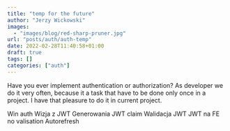 ```yaml
---
title: "temp for the future"
author: "Jerzy Wickowski"
images:
  - "images/blog/red-sharp-pruner.jpg"
url: "posts/auth/auth-temp"
date: 2022-02-28T11:40:58+01:00
draft: true
tags: []
categories: ["auth"]
---
```


Have you ever implement authentication or authorization? As developer we do it very often, because it a task that have to be done only once in a project. I have that pleasure to do it in current project. 



Win auth
Wizja z JWT
Generowania JWT claim
Walidacja JWT
JWT na FE no valisation
Autorefresh
